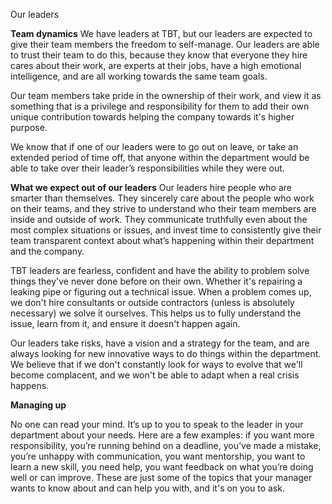 Our leaders 

**Team dynamics** 
We have leaders at TBT, but our leaders are expected to give their team members the freedom to self-manage. Our leaders are able to trust their team to do this, because they know that everyone they hire cares about their work, are experts at their jobs, have a high emotional intelligence, and are all working towards the same team goals. 

Our team members take pride in the ownership of their work, and view it as something that is a privilege and responsibility for them to add their own unique contribution towards helping the company towards it's higher purpose.  

We know that if one of our leaders were to go out on leave, or take an extended period of time off, that anyone within the department would be able to take over their leader’s responsibilities while they were out. 

**What we expect out of our leaders** 
Our leaders hire people who are smarter than themselves. They sincerely care about the people who work on their teams, and they strive to understand who their team members are inside and outside of work. They communicate truthfully even about the most complex situations or issues, and invest time to consistently give their team transparent context about what’s happening within their department and the company. 

TBT leaders are fearless, confident and have the ability to problem solve things they've never done before on their own. Whether it's repairing a leaking pipe or figuring out a technical issue. When a problem comes up, we don't hire consultants or outside contractors (unless is absolutely necessary) we solve it ourselves. This helps us to fully understand the issue, learn from it, and ensure it doesn't happen again. 

Our leaders take risks, have a vision and a strategy for the team, and are always looking for new innovative ways to do things within the department. We believe that if we don't constantly look for ways to evolve that we'll become complacent, and we won't be able to adapt when a real crisis happens. 

**Managing up**
 
No one can read your mind. It’s up to you to speak to the leader in your department about your needs. Here are a few examples: if you want more responsibility, you’re running behind on a deadline, you’ve made a mistake, you’re unhappy with communication, you want mentorship, you want to learn a new skill, you need help, you want feedback on what you’re doing well or can improve. These are just some of the topics that your manager wants to know about and can help you with, and it's on you to ask. 
